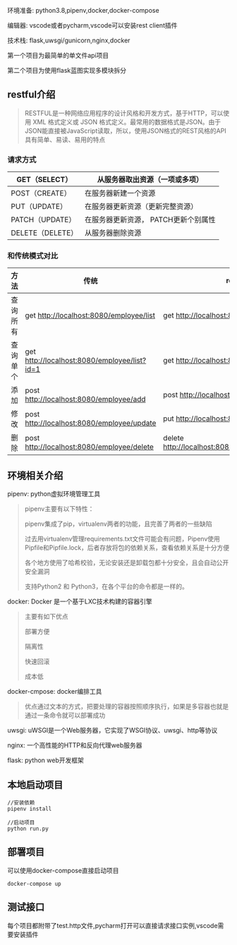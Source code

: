 环境准备: python3.8,pipenv,docker,docker-compose

编辑器: vscode或者pycharm,vscode可以安装rest client插件

技术栈: flask,uwsgi/gunicorn,nginx,docker

第一个项目为最简单的单文件api项目

第二个项目为使用flask蓝图实现多模块拆分

## restful介绍 

> RESTFUL是一种网络应用程序的设计风格和开发方式，基于HTTP，可以使用 XML 格式定义或 JSON 格式定义。最常用的数据格式是JSON。由于JSON能直接被JavaScript读取，所以，使用JSON格式的REST风格的API具有简单、易读、易用的特点


### 请求方式 

| GET（SELECT）  | 从服务器取出资源（一项或多项） |
|--------------|-----------------|
| POST（CREATE） | 在服务器新建一个资源  |
| PUT（UPDATE）  | 在服务器更新资源（更新完整资源） |
| PATCH（UPDATE） | 在服务器更新资源， PATCH更新个别属性 |
| DELETE（DELETE） | 从服务器删除资源      |


### 和传统模式对比 

| 方法 | 传统                                           | rest                                             |
|----|----------------------------------------------|--------------------------------------------------|
| 查询所有 | get <http://localhost:8080/employee/list>      | get <http://localhost:8080/employees>            |
| 查询单个 | get <http://localhost:8080/employee/list?id=1> | get <http://localhost:8080/employees/1>          |
| 添加 | post <http://localhost:8080/employee/add>      | post <http://localhost:8080/employees>           |
| 修改 | post <http://localhost:8080/employee/update>   | put <http://localhost:8080/employees>            |
| 删除 | post <http://localhost:8080/employee/delete>   | delete <http://localhost:8080//employees/%7Bid>} |


## 环境相关介绍 

pipenv: python虚拟环境管理工具

> pipenv主要有以下特性：
>
> pipenv集成了pip，virtualenv两者的功能，且完善了两者的一些缺陷
>
> 过去用virtualenv管理requirements.txt文件可能会有问题，Pipenv使用Pipfile和Pipfile.lock，后者存放将包的依赖关系，查看依赖关系是十分方便
>
> 各个地方使用了哈希校验，无论安装还是卸载包都十分安全，且会自动公开安全漏洞
>
> 支持Python2 和 Python3，在各个平台的命令都是一样的。

docker: Docker 是一个基于LXC技术构建的容器引擎

> 主要有如下优点
>
>部署方便
>
>隔离性
>
>快速回滚
>
>成本低

docker-cmpose: docker编排工具

> 优点通过文本的方式，把要处理的容器按照顺序执行，如果是多容器也就是通过一条命令就可以部署成功

uwsgi: uWSGI是一个Web服务器，它实现了WSGI协议、uwsgi、http等协议

nginx: 一个高性能的HTTP和反向代理web服务器

flask: python web开发框架

## 本地启动项目

```
//安装依赖
pipenv install

//启动项目
python run.py 
```

## 部署项目

可以使用docker-compose直接启动项目

```
docker-compose up 
```

## 测试接口

每个项目都附带了test.http文件,pycharm打开可以直接请求接口实例,vscode需要安装插件

